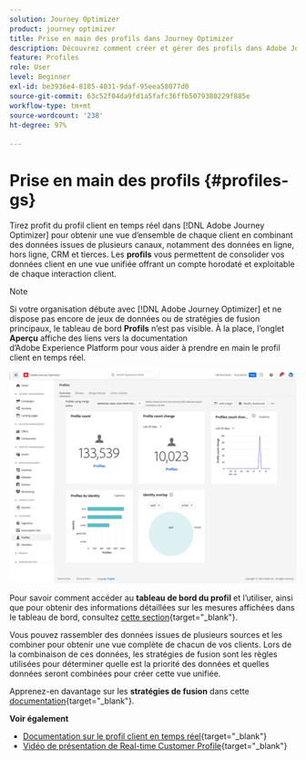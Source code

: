 ```yaml
---
solution: Journey Optimizer
product: journey optimizer
title: Prise en main des profils dans Journey Optimizer
description: Découvrez comment créer et gérer des profils dans Adobe Journey Optimizer
feature: Profiles
role: User
level: Beginner
exl-id: be3936e4-8185-4031-9daf-95eea58077d0
source-git-commit: 63c52f04da9fd1a5fafc36ffb5079380229f885e
workflow-type: tm+mt
source-wordcount: '238'
ht-degree: 97%

---
```


# Prise en main des profils {#profiles-gs}

Tirez profit du profil client en temps réel dans [!DNL Adobe Journey Optimizer] pour obtenir une vue d’ensemble de chaque client en combinant des données issues de plusieurs canaux, notamment des données en ligne, hors ligne, CRM et tierces. Les **profils** vous permettent de consolider vos données client en une vue unifiée offrant un compte horodaté et exploitable de chaque interaction client.

>[!NOTE]
>
>Si votre organisation débute avec [!DNL Adobe Journey Optimizer] et ne dispose pas encore de jeux de données ou de stratégies de fusion principaux, le tableau de bord **Profils** n’est pas visible. À la place, l’onglet **Aperçu** affiche des liens vers la documentation d’Adobe Experience Platform pour vous aider à prendre en main le profil client en temps réel.

![](assets/profiles-home.png)

Pour savoir comment accéder au **tableau de bord du profil** et l’utiliser, ainsi que pour obtenir des informations détaillées sur les mesures affichées dans le tableau de bord, consultez [cette section](https://experienceleague.adobe.com/docs/experience-platform/profile/ui/user-guide.html?lang=fr){target="_blank"}.

Vous pouvez rassembler des données issues de plusieurs sources et les combiner pour obtenir une vue complète de chacun de vos clients. Lors de la combinaison de ces données, les stratégies de fusion sont les règles utilisées pour déterminer quelle est la priorité des données et quelles données seront combinées pour créer cette vue unifiée.

Apprenez-en davantage sur les **stratégies de fusion** dans cette [documentation](https://experienceleague.adobe.com/docs/experience-platform/profile/merge-policies/ui-guide.html?lang=fr){target="_blank"}.

**Voir également**

* [Documentation sur le profil client en temps réel](https://experienceleague.adobe.com/docs/experience-platform/query/home.html?lang=fr){target="_blank"}
* [Vidéo de présentation de Real-time Customer Profile](https://experienceleague.adobe.com/docs/experience-platform/profile/home.html?lang=fr){target="_blank"}
